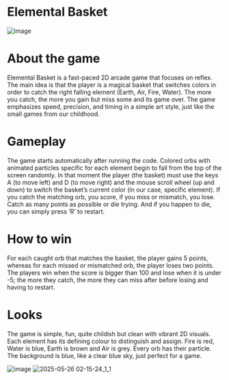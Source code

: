 # Elemental Basket
![image](https://github.com/user-attachments/assets/4a7125fb-dfde-478e-abc1-eee310c2d4d5)

# About the game
Elemental Basket is a fast-paced 2D arcade game that focuses on reflex. 
The main idea is that the player is a magical basket that switches colors in order to catch the right falling element (Earth, Air, Fire, Water). 
The more you catch, the more you gain but miss some and its game over.
The game emphasizes speed, precision, and timing in a simple art style, just like the small games from our childhood.


# Gameplay
The game starts automatically after running the code. 
Colored orbs with animated particles specific for each element begin to fall from the top of the screen randomly. 
In that moment the player (the basket) must use the keys A (to move left) and D (to move right) and the mouse scroll wheel (up and down) to switch the basket’s current color (in our case, specific element).
If you catch the matching orb, you score, if you miss or mismatch, you lose. 
Catch as many points as possible or die trying. 
And if you happen to die, you can simply press ‘R’ to restart.
   
# How to win
For each caught orb that matches the basket, the player gains 5 points, whereas for each missed or mismatched orb, the player loses two points. 
The players win when the score is bigger than 100 and lose when it is under -5; the more they catch, the more they can miss after before losing and having to restart.

# Looks
The game is simple, fun, quite childish but clean with vibrant 2D visuals.
Each element has its defining colour to distinguish and assign. Fire is red, Water is blue, Earth is
brown and Air is grey. 
Every orb has their particle.
The background is blue, like a clear blue sky, just perfect for a game.

![image](https://github.com/user-attachments/assets/8ed446ad-b224-4803-9913-251059df1c57)
![2025-05-26 02-15-24_1_1](https://github.com/user-attachments/assets/ad455a57-3214-4fa3-a52f-264f3952d5be)


